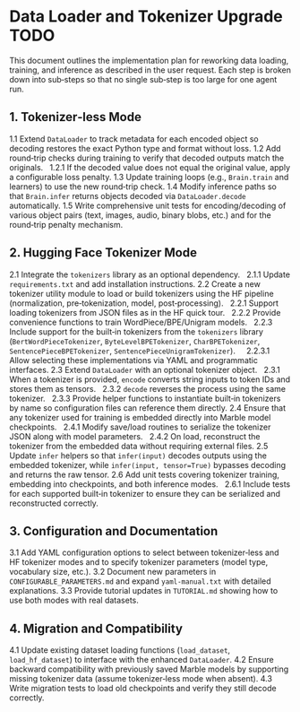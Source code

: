 # Data Loader and Tokenizer Upgrade TODO

This document outlines the implementation plan for reworking data loading, training, and inference as described in the user request. Each step is broken down into sub‑steps so that no single sub‑step is too large for one agent run.

## 1. Tokenizer‑less Mode
1.1 Extend `DataLoader` to track metadata for each encoded object so decoding restores the exact Python type and format without loss.
1.2 Add round‑trip checks during training to verify that decoded outputs match the originals.
&nbsp;&nbsp;1.2.1 If the decoded value does not equal the original value, apply a configurable loss penalty.
1.3 Update training loops (e.g., `Brain.train` and learners) to use the new round‑trip check.
1.4 Modify inference paths so that `Brain.infer` returns objects decoded via `DataLoader.decode` automatically.
1.5 Write comprehensive unit tests for encoding/decoding of various object pairs (text, images, audio, binary blobs, etc.) and for the round‑trip penalty mechanism.

## 2. Hugging Face Tokenizer Mode
2.1 Integrate the `tokenizers` library as an optional dependency.
&nbsp;&nbsp;2.1.1 Update `requirements.txt` and add installation instructions.
2.2 Create a new tokenizer utility module to load or build tokenizers using the HF pipeline (normalization, pre‑tokenization, model, post‑processing).
&nbsp;&nbsp;2.2.1 Support loading tokenizers from JSON files as in the HF quick tour.
&nbsp;&nbsp;2.2.2 Provide convenience functions to train WordPiece/BPE/Unigram models.
&nbsp;&nbsp;2.2.3 Include support for the built‑in tokenizers from the `tokenizers` library (`BertWordPieceTokenizer`, `ByteLevelBPETokenizer`, `CharBPETokenizer`, `SentencePieceBPETokenizer`, `SentencePieceUnigramTokenizer`).
&nbsp;&nbsp;&nbsp;&nbsp;2.2.3.1 Allow selecting these implementations via YAML and programmatic interfaces.
2.3 Extend `DataLoader` with an optional tokenizer object.
&nbsp;&nbsp;2.3.1 When a tokenizer is provided, `encode` converts string inputs to token IDs and stores them as tensors.
&nbsp;&nbsp;2.3.2 `decode` reverses the process using the same tokenizer.
&nbsp;&nbsp;2.3.3 Provide helper functions to instantiate built‑in tokenizers by name so configuration files can reference them directly.
2.4 Ensure that any tokenizer used for training is embedded directly into Marble model checkpoints.
&nbsp;&nbsp;2.4.1 Modify save/load routines to serialize the tokenizer JSON along with model parameters.
&nbsp;&nbsp;2.4.2 On load, reconstruct the tokenizer from the embedded data without requiring external files.
2.5 Update `infer` helpers so that `infer(input)` decodes outputs using the embedded tokenizer, while `infer(input, tensor=True)` bypasses decoding and returns the raw tensor.
2.6 Add unit tests covering tokenizer training, embedding into checkpoints, and both inference modes.
&nbsp;&nbsp;2.6.1 Include tests for each supported built‑in tokenizer to ensure they can be serialized and reconstructed correctly.

## 3. Configuration and Documentation
3.1 Add YAML configuration options to select between tokenizer‑less and HF tokenizer modes and to specify tokenizer parameters (model type, vocabulary size, etc.).
3.2 Document new parameters in `CONFIGURABLE_PARAMETERS.md` and expand `yaml-manual.txt` with detailed explanations.
3.3 Provide tutorial updates in `TUTORIAL.md` showing how to use both modes with real datasets.

## 4. Migration and Compatibility
4.1 Update existing dataset loading functions (`load_dataset`, `load_hf_dataset`) to interface with the enhanced `DataLoader`.
4.2 Ensure backward compatibility with previously saved Marble models by supporting missing tokenizer data (assume tokenizer‑less mode when absent).
4.3 Write migration tests to load old checkpoints and verify they still decode correctly.

